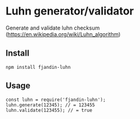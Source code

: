 # Luhn generator/validator

Generate and validate luhn checksum (https://en.wikipedia.org/wiki/Luhn_algorithm)

## Install
`npm install fjandin-luhn`

## Usage
```
const luhn = require('fjandin-luhn');
luhn.generate(12345); // = 123455
luhn.validate(123455); // = true
```
